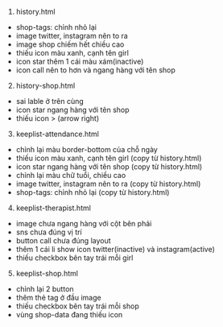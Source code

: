 1. history.html
- shop-tags: chỉnh nhỏ lại
- image twitter, instagram nên to ra
- image shop chiếm hết chiều cao
- thiếu icon màu xanh, cạnh tên girl
- icon star thêm 1 cái màu xám(inactive)
- icon call nên to hơn và ngang hàng với tên shop

2. history-shop.html
- sai lable ở trên cùng
- icon star ngang hàng với tên shop
- thiếu icon > (arrow right)

3. keeplist-attendance.html
- chỉnh lại màu border-bottom của chỗ ngày
- thiếu icon màu xanh, cạnh tên girl (copy từ history.html)
- icon star ngang hàng với tên shop (copy từ history.html)
- chỉnh lại màu chữ tuổi, chiều cao
- image twitter, instagram nên to ra (copy từ history.html)
- shop-tags: chỉnh nhỏ lại (copy từ history.html)

4. keeplist-therapist.html
- image chưa ngang hàng với cột bên phải
- sns chưa đúng vị trí
- button call chưa đúng layout
- thêm 1 cái li show icon twitter(inactive) và instagram(active)
- thiếu checkbox bên tay trái mỗi girl

5. keeplist-shop.html
- chỉnh lại 2 button
- thêm thẻ tag ở đầu image
- thiếu checkbox bên tay trái mỗi shop
- vùng shop-data đang thiếu icon
